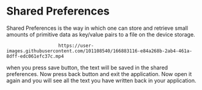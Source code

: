 # Shared Preferences
Shared Preferences is the way in which one can store and retrieve small amounts of primitive data as key/value pairs to a file on the device storage.











                       https://user-images.githubusercontent.com/101108540/166883116-e84a268b-2ab4-461a-8dff-edc061efc37c.mp4















when you press save button, the text will be saved in the shared preferences. Now press back button and exit the application. Now open it again and you will see all the text you have written back in your application.
